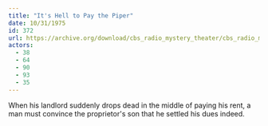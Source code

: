 ```yaml
---
title: "It's Hell to Pay the Piper"
date: 10/31/1975
id: 372
url: https://archive.org/download/cbs_radio_mystery_theater/cbs_radio_mystery_theater-0351-0400.zip/cbs_radio_mystery_theater-0351-0400%2Fcbsrmt_0372_its_hell_to_pay_the_piper.mp3
actors:
  - 38
  - 64
  - 90
  - 93
  - 35
---
```

When his landlord suddenly drops dead in the middle of paying his rent, a man must convince the proprietor's son that he settled his dues indeed.